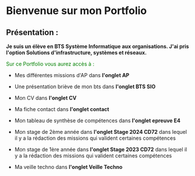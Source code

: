 # Bienvenue sur mon Portfolio 

## Présentation :

**Je suis un élève en BTS Système Informatique aux organisations. J'ai pris l'option Solutions d'infrastructure, systèmes et réseaux.**

<span style="color:green">Sur ce Portfolio vous aurez accès à :</span>

* Mes différentes missions d'AP dans **l'onglet AP** 

* Une présentation briève de mon bts dans **l'onglet BTS SIO**

* Mon CV dans **l'onglet CV**

* Ma fiche contact dans **l'onglet contact** 

* Mon tableau de synthèse de compétences dans **l'onglet epreuve E4**

* Mon stage de 2ème année dans **l'onglet Stage 2024 CD72** dans lequel il y a la rédaction des missions qui valident certaines compétences

* Mon stage de 1ère année dans **l'onglet Stage 2023 CD72** dans lequel il y a la rédaction des missions qui valident certaines compétences

* Ma veille techno dans **l'onglet Veille Techno**
